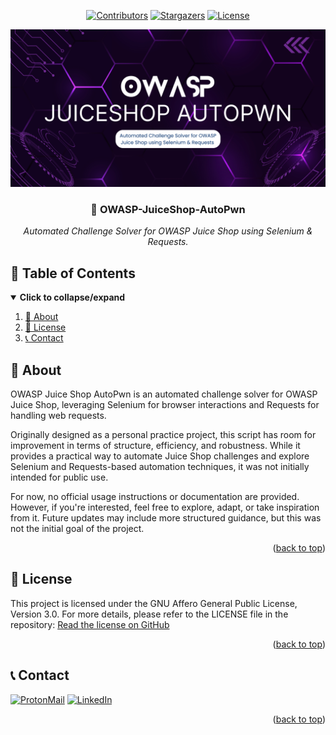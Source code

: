 <div id="top" align="center">

<!-- Shields Header -->
[![Contributors][contributors-shield]](https://github.com/franckferman/OWASP-JuiceShop-AutoPwn/graphs/contributors)
[![Stargazers][stars-shield]](https://github.com/franckferman/OWASP-JuiceShop-AutoPwn/stargazers)
[![License][license-shield]](https://github.com/franckferman/OWASP-JuiceShop-AutoPwn/blob/stable/LICENSE)

<!-- Logo -->
<a href="https://github.com/franckferman/OWASP-JuiceShop-AutoPwn">
  <img src="https://raw.githubusercontent.com/franckferman/OWASP-JuiceShop-AutoPwn/stable/docs/github/graphical_resources/Banner_OWASP-JuiceShop-AutoPwn.png" alt="banner-OWASP-JuiceShop-AutoPwn" width="auto" height="auto">
</a>

<!-- Title & Tagline -->
<h3 align="center">🐝 OWASP-JuiceShop-AutoPwn</h3>
<p align="center">
    <em>Automated Challenge Solver for OWASP Juice Shop using Selenium & Requests.</em>
    <br>
</p>

</div>

## 📜 Table of Contents

<details open>
  <summary><strong>Click to collapse/expand</strong></summary>
  <ol>
    <li><a href="#-about">📖 About</a></li>
    <li><a href="#-license">📜 License</a></li>
    <li><a href="#-contact">📞 Contact</a></li>
  </ol>
</details>

## 📖 About

OWASP Juice Shop AutoPwn is an automated challenge solver for OWASP Juice Shop, leveraging Selenium for browser interactions and Requests for handling web requests.

Originally designed as a personal practice project, this script has room for improvement in terms of structure, efficiency, and robustness. While it provides a practical way to automate Juice Shop challenges and explore Selenium and Requests-based automation techniques, it was not initially intended for public use.

For now, no official usage instructions or documentation are provided. However, if you're interested, feel free to explore, adapt, or take inspiration from it. Future updates may include more structured guidance, but this was not the initial goal of the project.

<p align="right">(<a href="#top">back to top</a>)</p>

## 📜 License

This project is licensed under the GNU Affero General Public License, Version 3.0. For more details, please refer to the LICENSE file in the repository: [Read the license on GitHub](https://github.com/franckferman/OWASP-JuiceShop-AutoPwn/blob/stable/LICENSE)

<p align="right">(<a href="#top">back to top</a>)</p>

## 📞 Contact

[![ProtonMail][protonmail-shield]](mailto:contact@franckferman.fr)  [![LinkedIn][linkedin-shield]](https://www.linkedin.com/in/franckferman)

<p align="right">(<a href="#top">back to top</a>)</p>

<!-- MARKDOWN LINKS & IMAGES -->
<!-- https://www.markdownguide.org/basic-syntax/#reference-style-links -->
[contributors-shield]: https://img.shields.io/github/contributors/franckferman/OWASP-JuiceShop-AutoPwn.svg?style=for-the-badge
[contributors-url]: https://github.com/franckferman/OWASP-JuiceShop-AutoPwn/graphs/contributors
[stars-shield]: https://img.shields.io/github/stars/franckferman/OWASP-JuiceShop-AutoPwn.svg?style=for-the-badge
[stars-url]: https://github.com/franckferman/OWASP-JuiceShop-AutoPwn/stargazers
[license-shield]: https://img.shields.io/github/license/franckferman/OWASP-JuiceShop-AutoPwn.svg?style=for-the-badge
[license-url]: https://github.com/franckferman/OWASP-JuiceShop-AutoPwn/blob/stable/LICENSE
[protonmail-shield]: https://img.shields.io/badge/ProtonMail-8B89CC?style=for-the-badge&logo=protonmail&logoColor=blueviolet
[linkedin-shield]: https://img.shields.io/badge/-LinkedIn-black.svg?style=for-the-badge&logo=linkedin&colorB=blue
